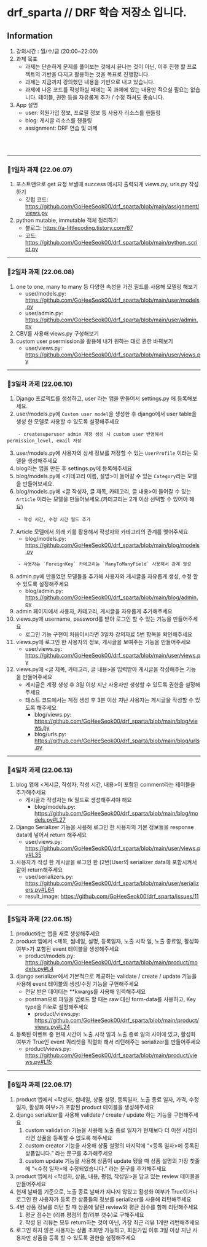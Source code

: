 # drf_sparta // DRF 학습 저장소 입니다.


## Information
1. 강의시간 : 월/수/금 (20:00~22:00)
2. 과제 목표
    - 과제는 단순하게 문제를 풀어보는 것에서 끝나는 것이 아닌, 이후 진행 할 프로젝트의 기반을 다지고 활용하는 것을 목표로 진행합니다.
    - 과제는 지금까지 강의했던 내용을 기반으로 내고 있습니다.
    - 과제에 나온 코드를 작성하실 때에는 꼭 과제에 있는 내용만 적으실 필요는 없습니다. 테이블, 권한 등을 자유롭게 추가 / 수정 하셔도 좋습니다.
3. App 설명
    - user: 회원가입 정보, 프로필 정보 등 사용자 리소스를 핸들링
    - blog: 게시글 리소스를 핸들링
    - assignment: DRF 연습 및 과제 

<br><br>


* * *
### 🎈1일차 과제 (22.06.07)
1. 포스트맨으로 get 요청 보낼때 success 메시지 출력되게 views.py, urls.py 작성하기
    - 깃헙 코드: https://github.com/GoHeeSeok00/drf_sparta/blob/main/assignment/views.py
2. python mutable, immutable 객체 정리하기 
    - 블로그: https://a-littlecoding.tistory.com/87
    - 코드: https://github.com/GoHeeSeok00/drf_sparta/blob/main/python_script.py

* * *
### 🎈2일차 과제 (22.06.08)
1. one to one, many to many 등 다양한 속성을 가진 필드를 사용해 모델링 해보기
    - user/models.py: https://github.com/GoHeeSeok00/drf_sparta/blob/main/user/models.py
    - user/admin.py: https://github.com/GoHeeSeok00/drf_sparta/blob/main/user/admin.py
2. CBV를 사용해 views.py 구성해보기
3. custom user psermission을 활용해 내가 원하는 대로 권한 바꿔보기
    - user/views.py: https://github.com/GoHeeSeok00/drf_sparta/blob/main/user/views.py


* * *
### 🎈3일차 과제 (22.06.10)
1. Django 프로젝트를 생성하고, user 라는 앱을 만들어서 settings.py 에 등록해보세요.
2. user/models.py에 `Custom user model`을 생성한 후 django에서 user table을 생성 한 모델로 사용할 수 있도록 설정해주세요
```
    - createsuperuser admin 계정 생성 시 custom user 반영해서 permission_level, email 저장
```
3. user/models.py에 사용자의 상세 정보를 저장할 수 있는 `UserProfile` 이라는 모델을 생성해주세요
4. blog라는 앱을 만든 후 settings.py에 등록해주세요
5. blog/models.py에 <카테고리 이름, 설명>이 들어갈 수 있는 `Category`라는 모델을 만들어보세요.
6. blog/models.py에 <글 작성자, 글 제목, 카테고리, 글 내용>이 들어갈 수 있는 `Article` 이라는 모델을 만들어보세요.(카테고리는 2개 이상 선택할 수 있어야 해요)
```
    - 작성 시간, 수정 시간 필드 추가
```
7. Article 모델에서 외래 키를 활용해서 작성자와 카테고리의 관계를 맺어주세요
    - blog/models.py: https://github.com/GoHeeSeok00/drf_sparta/blob/main/blog/models.py
```
    - 사용자는 `ForeignKey` 카테고리는 `ManyToManyField` 사용해서 관계 형성
```
8. admin.py에 만들었던 모델들을 추가해 사용자와 게시글을 자유롭게 생성, 수정 할 수 있도록 설정해주세요
    - blog/admin.py: https://github.com/GoHeeSeok00/drf_sparta/blob/main/blog/admin.py
9. admin 페이지에서 사용자, 카테고리, 게시글을 자유롭게 추가해주세요
10. views.py에 username, password를 받아 로그인 할 수 있는 기능을 만들어주세요
    - 로그인 기능 구현이 처음이시라면 3일차 강의자료 5번 항목을 확인해주세요
11. views.py에 로그인 한 사용자의 정보, 게시글을 보여주는 기능을 만들어주세요
    - user/views.py: https://github.com/GoHeeSeok00/drf_sparta/blob/main/user/views.py
12. views.py에 <글 제목, 카테고리, 글 내용>을 입력받아 게시글을 작성해주는 기능을 만들어주세요
    - 게시글은 계정 생성 후 3일 이상 지난 사용자만 생성할 수 있도록 권한을 설정해주세요
    - 테스트 코드에서는 계정 생성 후 3분 이상 지난 사용자는 게시글을 작성할 수 있도록 해주세요
      - blog/views.py: https://github.com/GoHeeSeok00/drf_sparta/blob/main/blog/views.py
      - blog/urls.py: https://github.com/GoHeeSeok00/drf_sparta/blob/main/blog/urls.py


* * *
### 🎈4일차 과제 (22.06.13)
1. blog 앱에 <게시글, 작성자, 작성 시간, 내용>이 포함된 comment라는 테이블을 추가해주세요
    - 게시글과 작성자는 fk 필드로 생성해주셔야 해요
        - blog/models.py: https://github.com/GoHeeSeok00/drf_sparta/blob/main/blog/models.py#L27
2. Django Serializer 기능을 사용해 로그인 한 사용자의 기본 정보들을 response data에 넣어서 return 해주세요
    - user/views.py: https://github.com/GoHeeSeok00/drf_sparta/blob/main/user/views.py#L35
3. 사용자가 작성 한 게시글을 로그인 한 (2번)User의 serializer data에 포함시켜서 같이 return해주세요
    - user/serializers.py: https://github.com/GoHeeSeok00/drf_sparta/blob/main/user/serializers.py#L64
    - result_image: https://github.com/GoHeeSeok00/drf_sparta/issues/11


* * *
### 🎈5일차 과제 (22.06.15)
1. product라는 앱을 새로 생성해주세요
2. product 앱에서 <제목, 썸네일, 설명, 등록일자, 노출 시작 일, 노출 종료일, 활성화 여부>가 포함된 event 테이블을 생성해주세요
    - product/models.py: https://github.com/GoHeeSeok00/drf_sparta/blob/main/product/models.py#L4
3. django serializer에서 기본적으로 제공하는 validate / create / update 기능을 사용해 event 테이블의 생성/수정 기능을 구현해주세요
    - 전달 받은 데이터는 **kwargs를 사용해 입력해주세요
    - postman으로 파일을 업로드 할 때는 raw 대신 form-data를 사용하고, Key type을 File로 설정해주세요
        - product/views.py: https://github.com/GoHeeSeok00/drf_sparta/blob/main/product/views.py#L24
4. 등록된 이벤트 중 현재 시간이 노출 시작 일과 노출 종료 일의 사이에 있고, 활성화 여부가 True인 event 쿼리셋을 직렬화 해서 리턴해주는 serializer를 만들어주세요
    - product/views.py: https://github.com/GoHeeSeok00/drf_sparta/blob/main/product/views.py#L15


* * *
### 🎈6일차 과제 (22.06.17)
1. product 앱에서 <작성자, 썸네일, 상품 설명, 등록일자, 노출 종료 일자, 가격, 수정 일자, 활성화 여부>가 포함된 product 테이블을 생성해주세요
2. django serializer를 사용해 validate / create / update 하는 기능을 구현해주세요
    1. custom validation 기능을 사용해 노출 종료 일자가 현재보다 더 이전 시점이라면 상품을 등록할 수 없도록 해주세요
    2. custom creator 기능을 사용해 상품 설명의 마지막에 “<등록 일자>에 등록된 상품입니다.” 라는 문구를 추가해주세요
    3. custom update 기능을 사용해 상품이 update 됐을 때 상품 설명의 가장 첫줄에 “<수정 일자>에 수정되었습니다.” 라는 문구를 추가해주세요
3. product 앱에서 <작성자, 상품, 내용, 평점, 작성일>을 담고 있는 review 테이블을 만들어주세요
4. 현재 날짜를 기준으로, 노출 종료 날짜가 지나지 않았고 활성화 여부가 True이거나 로그인 한 사용자가 등록 한 상품들의 정보를 serializer를 사용해 리턴해주세요
5. 4번 상품 정보를 리턴 할 때 상품에 달린 review와 평균 점수를 함께 리턴해주세요
    1. 평균 점수는 (리뷰 평점의 합/리뷰 갯수)로 구해주세요
    2. 작성 된 리뷰는 모두 return하는 것이 아닌, 가장 최근 리뷰 1개만 리턴해주세요
6. 로그인 하지 않은 사용자는 상품 조회만 가능하고, 회원가입 이후 3일 이상 지난 사용자만 상품을 등록 할 수 있도록 권한을 설정해주세요
